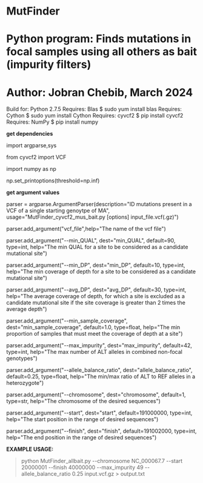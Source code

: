# MutFinder
# Python program: Finds mutations in focal samples using all others as bait (impurity filters)
# Author: Jobran Chebib, March 2024 

Build for: Python 2.7.5
Requires: Blas        $ sudo yum install blas
Requires: Cython      $ sudo yum install Cython
Requires: cyvcf2      $ pip install cyvcf2
Requires: NumPy       $ pip install numpy

**get dependencies**

import argparse,sys

from cyvcf2 import VCF

import numpy as np

np.set_printoptions(threshold=np.inf)

**get argument values**

parser = argparse.ArgumentParser(description="ID mutations present in a VCF of a single starting genoytpe of MA", usage="MutFinder_cyvcf2_mus_bait.py [options] input_file.vcf(.gz)")

parser.add_argument("vcf_file",help="The name of the vcf file")

parser.add_argument("--min_QUAL", dest="min_QUAL", default=90, type=int, help="The min QUAL for a site to be considered as a candidate mutational site")

parser.add_argument("--min_DP", dest="min_DP", default=10, type=int, help="The min coverage of depth for a site to be considered as a candidate mutational site")

parser.add_argument("--avg_DP", dest="avg_DP", default=30, type=int, help="The average coverage of depth, for which a site is excluded as a candidate mutational site if the site coverage is greater than 2 times 
the average depth")

parser.add_argument("--min_sample_coverage", dest="min_sample_coverage", default=1.0, type=float, help="The min proportion of samples that must meet the coverage of depth at a site")

parser.add_argument("--max_impurity", dest="max_impurity", default=42, type=int, help="The max number of ALT alleles in combined non-focal genotypes")

parser.add_argument("--allele_balance_ratio", dest="allele_balance_ratio", default=0.25, type=float, help="The min/max ratio of ALT to REF alleles in a heterozygote")

parser.add_argument("--chromosome", dest="chromosome", default=1, type=str, help="The chromosome of the desired sequences")

parser.add_argument("--start", dest="start", default=191000000, type=int, help="The start position in the range of desired sequences")

parser.add_argument("--finish", dest="finish", default=191002000, type=int, help="The end position in the range of desired sequences")

**EXAMPLE USAGE:**
> python MutFinder_allbait.py --chromosome NC_000067.7 --start 20000001 --finish 40000000 --max_impurity 49 --allele_balance_ratio 0.25 input.vcf.gz > output.txt
